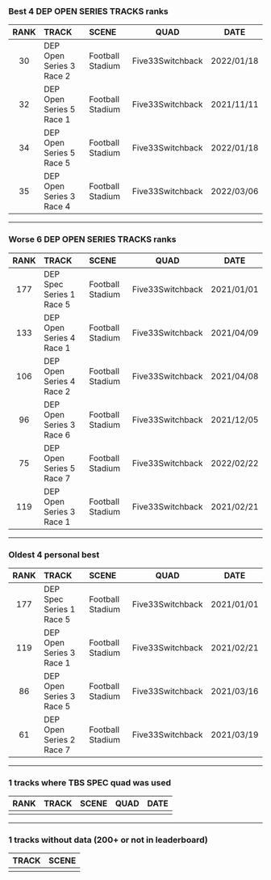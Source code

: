 ### Best 4 DEP OPEN SERIES TRACKS ranks
|RANK|TRACK|SCENE|QUAD|DATE|
|:---:|:---|:---|:---:|:---:|
|30|DEP Open Series 3 Race 2|Football Stadium|Five33Switchback|2022/01/18|
|32|DEP Open Series 5 Race 1|Football Stadium|Five33Switchback|2021/11/11|
|34|DEP Open Series 5 Race 5|Football Stadium|Five33Switchback|2022/01/18|
|35|DEP Open Series 3 Race 4|Football Stadium|Five33Switchback|2022/03/06|
---
### Worse 6 DEP OPEN SERIES TRACKS ranks
|RANK|TRACK|SCENE|QUAD|DATE|
|:---:|:---|:---|:---:|:---:|
|177|DEP Spec Series 1 Race 5|Football Stadium|Five33Switchback|2021/01/01|
|133|DEP Open Series 4 Race 1|Football Stadium|Five33Switchback|2021/04/09|
|106|DEP Open Series 4 Race 2|Football Stadium|Five33Switchback|2021/04/08|
|96|DEP Open Series 3 Race 6|Football Stadium|Five33Switchback|2021/12/05|
|75|DEP Open Series 5 Race 7|Football Stadium|Five33Switchback|2022/02/22|
|119|DEP Open Series 3 Race 1|Football Stadium|Five33Switchback|2021/02/21|
---
### Oldest 4 personal best
|RANK|TRACK|SCENE|QUAD|DATE|
|:---:|:---|:---|:---:|:---:|
|177|DEP Spec Series 1 Race 5|Football Stadium|Five33Switchback|2021/01/01|
|119|DEP Open Series 3 Race 1|Football Stadium|Five33Switchback|2021/02/21|
|86|DEP Open Series 3 Race 5|Football Stadium|Five33Switchback|2021/03/16|
|61|DEP Open Series 2 Race 7|Football Stadium|Five33Switchback|2021/03/19|
---
### 1 tracks where TBS SPEC quad was used
|RANK|TRACK|SCENE|QUAD|DATE|
|:---:|:---|:---|:---:|:---:|
||||||
---
### 1 tracks without data (200+ or not in leaderboard)
|TRACK|SCENE|
|:---|:---|
|||
